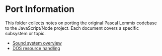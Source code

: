 # Port Information

This folder collects notes on porting the original Pascal Lemmix codebase to the
JavaScript/Node project. Each document covers a specific subsystem or topic.

- [Sound system overview](sound-system-overview.md)
- [DOS resource handling](dos-resource-handling.md)
